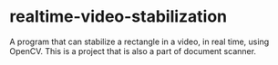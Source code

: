 # realtime-video-stabilization
A program that can stabilize a rectangle in a video, in real time, using OpenCV. This is a project that is also a part of document scanner.
